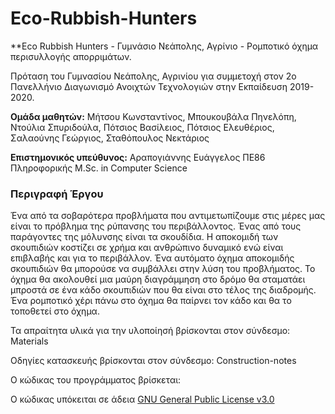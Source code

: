 # Eco-Rubbish-Hunters
**Eco Rubbish Hunters - Γυμνάσιο Νεάπολης, Αγρίνιο - Ρομποτικό όχημα περισυλλογής απορριμάτων.

Πρόταση του Γυμνασίου Νεάπολης, Αγρινίου για συμμετοχή στον 2ο Πανελλήνιο Διαγωνισμό Ανοιχτών Τεχνολογιών στην Εκπαίδευση  2019-2020.

**Ομάδα μαθητών:** Μήτσου Κωνσταντίνος, Μπουκουβάλα Πηνελόπη, Ντούλια Σπυριδούλα, Πότσιος Βασίλειος, Πότσιος Ελευθέριος, Σαλαούνης Γεώργιος, Σταθόπουλος Νεκτάριος

**Επιστημονικός υπεύθυνος:** Αραπογιάννης Ευάγγελος ΠΕ86 Πληροφορικής M.Sc. in Computer Science

### Περιγραφή Έργου
Ένα από τα σοβαρότερα προβλήματα που αντιμετωπίζουμε στις μέρες μας είναι το πρόβλημα της ρύπανσης του περιβάλλοντος. Ένας από τους παράγοντες της μόλυνσης είναι τα σκουδίδια. Η αποκομιδή των σκουπιδιών κοστίζει σε χρήμα και ανθρώπινο δυναμικό ενώ είναι επιβλαβής και για το περιβάλλον. Ένα αυτόματο όχημα αποκομιδής σκουπιδιών θα μπορούσε να συμβάλλει στην λύση του προβλήματος.
Το όχημα θα ακολουθεί μια μαύρη διαγράμμηση στο δρόμο θα σταματάει μπροστά σε ένα κάδο σκουπιδιών που θα είναι στο τέλος της διαδρομής. Ένα ρομποτικό χέρι πάνω στο όχημα θα παίρνει τον κάδο και θα το τοποθετεί στο όχημα.




Τα απραίτητα υλικά για την υλοποίησή βρίσκονται στον σύνδεσμο: Materials

Οδηγίες κατασκευής βρίσκονται στον σύνδεσμο: Construction-notes

Ο κώδικας του προγράμματος βρίσκεται:

Ο κώδικας υπόκειται σε άδεια [GNU General Public License v3.0](https://github.com/arapogian/eco-rubbish-hunters/blob/master/LICENSE)
